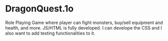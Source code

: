 # DragonQuest.1o
Role Playing Game where player can fight monsters, buy/sell equipment and health, and more. JS/HTML is fully developed. I can develope the CSS and I also want to add testing functionalities to it. 
